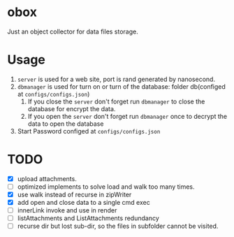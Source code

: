 # obox
Just an object collector for data files storage.

# Usage

1. `server` is used for a web site, port is rand generated by nanosecond.
2. `dbmanager` is used for turn on or turn of the database: folder db(configed at `configs/configs.json`)
    1. If you close the `server` don't forget run `dbmanager` to close the database for encrypt the data.
    2. If you open the `server` don't forget run `dbmanager` once to decrypt the data to open the database
3. Start Password configed at `configs/configs.json`

# TODO

- [x] upload attachments.
- [ ] optimized implements to solve load and walk too many times.
- [x] use walk instead of recurse in zipWriter
- [x] add open and close data to a single cmd exec
- [ ] innerLink invoke and use in render
- [ ] listAttachments and ListAttachments redundancy
- [ ] recurse dir but lost sub-dir, so the files in subfolder cannot be visited.
